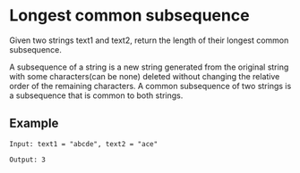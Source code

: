 #  Longest common subsequence
Given two strings text1 and text2, return the length of their longest common subsequence.

A subsequence of a string is a new string generated from the original string with some characters(can be none) deleted without changing the relative order of the remaining characters.
A common subsequence of two strings is a subsequence that is common to both strings.

## Example

```
Input: text1 = "abcde", text2 = "ace" 

Output: 3

```

